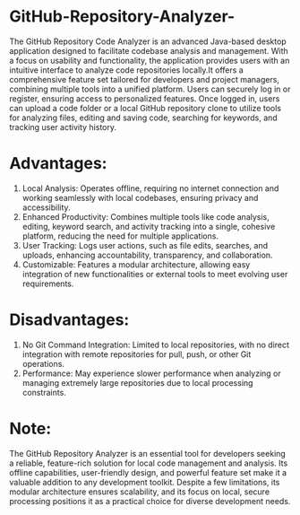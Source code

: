 # GitHub-Repository-Analyzer-

The GitHub Repository Code Analyzer is an advanced Java-based desktop  application designed to facilitate codebase analysis and management. With a  focus on usability and functionality, the application provides users with an  intuitive interface to analyze code repositories locally.It offers a comprehensive feature set tailored for developers and project managers, combining multiple tools into a unified platform. Users can securely log in or register, ensuring access to personalized features. Once logged in, users can upload a code folder or a local GitHub repository clone to utilize tools for analyzing files, editing and saving code, searching for keywords, and tracking user activity history. 



# Advantages: 

01. Local Analysis: Operates offline, requiring no internet connection and working seamlessly with local codebases, ensuring privacy and accessibility.
02. Enhanced Productivity: Combines multiple tools like code analysis, editing, keyword search, and activity tracking into a single, cohesive platform, reducing the need for multiple applications.
03. User Tracking: Logs user actions, such as file edits, searches, and uploads, enhancing accountability, transparency, and collaboration.
04. Customizable: Features a modular architecture, allowing easy integration of new functionalities or external tools to meet evolving user requirements.



# Disadvantages: 
01. No Git Command Integration: Limited to local repositories, with no direct integration with remote repositories for pull, push, or other Git operations. 
02. Performance: May experience slower performance when analyzing or managing extremely large repositories due to local processing constraints. 


# Note:
The GitHub Repository Analyzer is an essential tool for developers seeking a reliable, feature-rich solution for local code management and analysis. Its offline capabilities, user-friendly design, and powerful feature set make it a valuable addition to any development toolkit. Despite a few limitations, its modular architecture ensures scalability, and its focus on local, secure processing positions it as a practical choice for diverse development needs. 


